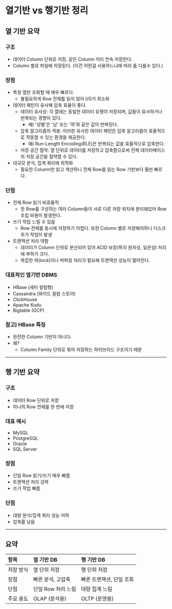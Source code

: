 
# 열기반 vs 행기반 정리

## 열 기반 요약
### 구조
- 데이터 Column 단위로 저장, 같은 Column 끼리 연속 저장한다. 
- Column 별로 파일에 저장된다. (이건 어떤걸 사용하느냐에 따라 좀 다를수 있다.)

### 장점
- 특정 열만 조회할 때 매우 빠르다.
  - 불필요하게 Row 전체를 읽지 않아 I/O가 최소화
- 데이터 패턴이 유사해 압축 효율이 좋다.
  - 데이터 유사성: 각 열에는 동일한 데이터 유형이 저장되며, 값들이 유사하거나 반복되는 경향이 있다.
    - 예) '성별'은 '남' 또는 '여'와 같은 값이 반복된다.
  - 압축 알고리즘의 적용: 이러한 유사한 데이터 패턴은 압축 알고리즘이 효율적으로 작동할 수 있는 환경을 제공한다. 
    - 예) Run-Length Encoding(RLE)은 반복되는 값을 효율적으로 압축한다.
  - 저장 공간 절약: 열 단위로 데이터를 저장하고 압축함으로써 전체 데이터베이스의 저장 공간을 절약할 수 있다.
- 대규모 분석, 집계 쿼리에 최적화
  - 필요한 Column만 읽고 계산하니 전체 Row를 읽는 Row 기반보다 훨씬 빠르다.

### 단점
- 전체 Row 읽기 비효율적
  - 한 Row를 구성하는 여러 Column들이 서로 다른 저장 위치에 분리돼있어 Row 조립 비용이 발생한다.
- 쓰기 작업 느릴 수 있음
  - Row 전체를 동시에 저장하기 어렵다. 또한 Column 별로 저장해야하니 디스크 추가 작업이 발생
- 트랜잭션 처리 약함
  - 데이터가 Column 단위로 분산되어 있어 ACID 보장(특히 원자성, 일관성) 처리에 부하가 크다.
  - 복잡한 락(lock)이나 버퍼링 처리가 필요해 트랜잭션 성능이 떨어진다.

### 대표적인 열기반 DBMS
- HBase (세미 컬럼형)
- Cassandra (와이드 컬럼 스토어)
- ClickHouse
- Apache Kudu
- Bigtable (GCP)

### 참고) HBase 특징
- 완전한 Column 기반이 아니다.
- 왜?
  - Column Family 단위로 묶어 저장하는 하이브리드 구조이기 때문

---
## 행 기반 요약
### 구조
- 데이터 Row 단위로 저장
- 하나의 Row 전체를 한 번에 저장

### 대표 예시
- MySQL
- PostgreSQL
- Oracle
- SQL Server

### 장점
- 단일 Row 읽기/쓰기 매우 빠름
- 트랜잭션 처리 강력
- 쓰기 작업 빠름

### 단점
- 대량 분석/집계 쿼리 성능 저하
- 압축률 낮음

---
## 요약
| 항목 | 열 기반 DB | 행 기반 DB |
|:---|:---|:---|
| 저장 방식 | 열 단위 저장 | 행 단위 저장 |
| 장점 | 빠른 분석, 고압축 | 빠른 트랜잭션, 단일 조회 |
| 단점 | 단일 Row 처리 느림 | 대량 집계 느림 |
| 주요 용도 | OLAP (분석용) | OLTP (운영용) |
